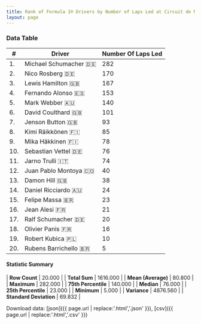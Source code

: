 ```yaml
---
title: Rank of Formula 1® Drivers by Number of Laps Led at Circuit de Monaco
layout: page
---
```


<canvas id="chart" width="400" height="180"></canvas>
<script>
var data = {
    "datasets": [
        {
            "backgroundColor": [
                "#f3a935",
                "#f3a935",
                "#f3a935",
                "#f3a935",
                "#f3a935",
                "#f3a935",
                "#f3a935",
                "#f3a935",
                "#f3a935",
                "#f3a935",
                "#f3a935",
                "#f3a935",
                "#f3a935",
                "#f3a935",
                "#f3a935",
                "#f3a935",
                "#f3a935",
                "#f3a935",
                "#f3a935",
                "#f3a935"
            ],
            "borderColor": [
                "#f68639",
                "#f68639",
                "#f68639",
                "#f68639",
                "#f68639",
                "#f68639",
                "#f68639",
                "#f68639",
                "#f68639",
                "#f68639",
                "#f68639",
                "#f68639",
                "#f68639",
                "#f68639",
                "#f68639",
                "#f68639",
                "#f68639",
                "#f68639",
                "#f68639",
                "#f68639"
            ],
            "borderWidth": 1,
            "data": [
                282.0,
                170.0,
                167.0,
                153.0,
                140.0,
                101.0,
                93.0,
                85.0,
                78.0,
                76.0,
                74.0,
                40.0,
                38.0,
                24.0,
                23.0,
                21.0,
                20.0,
                16.0,
                10.0,
                5.0
            ],
            "label": "Number Of Laps Led"
        }
    ],
    "labels": [
        "Michael Schumacher",
        "Nico Rosberg",
        "Lewis Hamilton",
        "Fernando Alonso",
        "Mark Webber",
        "David Coulthard",
        "Jenson Button",
        "Kimi Räikkönen",
        "Mika Häkkinen",
        "Sebastian Vettel",
        "Jarno Trulli",
        "Juan Pablo Montoya",
        "Damon Hill",
        "Daniel Ricciardo",
        "Felipe Massa",
        "Jean Alesi",
        "Ralf Schumacher",
        "Olivier Panis",
        "Robert Kubica",
        "Rubens Barrichello"
    ]
};
var options = {
  legend: {
    display: false
  },
  scales: {
    xAxes: [{
      ticks: {
        beginAtZero: true,
        maxRotation: 180,
        display: window.innerWidth > 800
      }
    }],
    yAxes: [{
      ticks: {
        beginAtZero: true
      }
    }]
  },
  onResize: function(chart, size) {
    chart.options.scales.xAxes[0].ticks.display = size.width > 800;
  }
};
var chart = new Chart("chart", {
    data: data,
    type: 'bar',
    options: options
});
</script>



### Data Table

| # | Driver | Number Of Laps Led |
|--|--|--|
| 1. | Michael Schumacher 🇩🇪 | 282 |
| 2. | Nico Rosberg 🇩🇪 | 170 |
| 3. | Lewis Hamilton 🇬🇧 | 167 |
| 4. | Fernando Alonso 🇪🇸 | 153 |
| 5. | Mark Webber 🇦🇺 | 140 |
| 6. | David Coulthard 🇬🇧 | 101 |
| 7. | Jenson Button 🇬🇧 | 93 |
| 8. | Kimi Räikkönen 🇫🇮 | 85 |
| 9. | Mika Häkkinen 🇫🇮 | 78 |
| 10. | Sebastian Vettel 🇩🇪 | 76 |
| 11. | Jarno Trulli 🇮🇹 | 74 |
| 12. | Juan Pablo Montoya 🇨🇴 | 40 |
| 13. | Damon Hill 🇬🇧 | 38 |
| 14. | Daniel Ricciardo 🇦🇺 | 24 |
| 15. | Felipe Massa 🇧🇷 | 23 |
| 16. | Jean Alesi 🇫🇷 | 21 |
| 17. | Ralf Schumacher 🇩🇪 | 20 |
| 18. | Olivier Panis 🇫🇷 | 16 |
| 19. | Robert Kubica 🇵🇱 | 10 |
| 20. | Rubens Barrichello 🇧🇷 | 5 |

#### Statistic Summary

| **Row Count** | 20.000 |
| **Total Sum** | 1616.000 |
| **Mean (Average)** | 80.800 |
| **Maximum** | 282.000 |
| **75th Percentile** | 140.000 |
| **Median** | 76.000 |
| **25th Percentile** | 23.000 |
| **Minimum** | 5.000 |
| **Variance** | 4876.560 |
| **Standard Deviation** | 69.832 |

Download data: [json]({{ page.url | replace:'.html','.json' }}), [csv]({{ page.url | replace:'.html','.csv' }})
